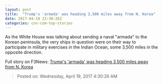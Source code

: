 ```yaml
---
layout: post
title:  "Trump's 'armada' was heading 3,500 miles away from N. Korea"
date: 2017-04-18 23:30:26Z
categories: cnn-com-top-stories
---
```


As the White House was talking about sending a naval "armada" to the Korean peninsula, the very ships in question were on their way to participate in military exercises in the Indian Ocean, some 3,500 miles in the opposite direction.


Full story on F3News: [Trump's 'armada' was heading 3,500 miles away from N. Korea](http://www.f3nws.com/n/xzTNjH)

> Posted on: Wednesday, April 19, 2017 4:30:26 AM
